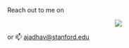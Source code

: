 <!--
**akjadhav/akjadhav** is a ✨ _special_ ✨ repository because its `README.md` (this file) appears on your GitHub profile.

Here are some ideas to get you started:

- 🔭 I’m currently working on ...
- 🌱 I’m currently learning ...
- 👯 I’m looking to collaborate on ...
- 🤔 I’m looking for help with ...
- 💬 Ask me about ...
- 📫 How to reach me: ...
- 😄 Pronouns: ...
- ⚡ Fun fact: ...
-->

<!-- <p align="center">
![Ameya's GitHub stats](https://github-readme-stats.vercel.app/api?username=akjadhav&show_icons=true&theme=react&count_private=true) &nbsp;&nbsp;&nbsp;&nbsp; 
</p> -->



Reach out to me on

<p align="center">
<a href="https://www.linkedin.com/in/ameyajadhav" target="_blank">
<img src="https://img.shields.io/badge/LinkedIn-blue?style=for-the-badge&logo=linkedin&labelColor=blue"></a></p>

or 📫 ajadhav@stanford.edu

<!--- ![Most Used Languages](https://github-readme-stats.vercel.app/api/top-langs/?username=akjadhav&langs_count=4) 


[![GitHub Trends SVG](https://api.githubtrends.io/user/svg/akjadhav/langs?time_range=one_year&include_private=True&loc_metric=changed&theme=dark)](https://githubtrends.io)
-->
